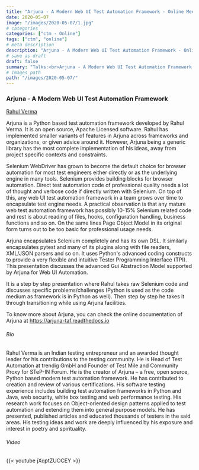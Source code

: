 ```yaml
---
title: "Arjuna - A Modern Web UI Test Automation Framework - Online Meetup"
date: 2020-05-07
image: "/images/2020-05-07/1.jpg"
# categories
categories: ["ctm - Online"]
tags: ["ctm", "online"]
# meta description
description: "Arjuna - A Modern Web UI Test Automation Framework - Online Meetup"
# save as draft
draft: false
summary: "Talks:<br>Arjuna - A Modern Web UI Test Automation Framework (Rahul Verma)"
# Images path
path: "/images/2020-05-07/"
---
```


### Arjuna - A Modern Web UI Test Automation Framework
[Rahul Verma](https://arjuna-taf.readthedocs.io/)

Arjuna is a Python based test automation framework developed by Rahul Verma. 
It is an open source, Apache Licensed software. Rahul has implemented 
smaller variants of features in Arjuna across frameworks and organizations, 
or given advice around it. However, Arjuna being a generic library has 
the most complete implementation of his ideas, away from project specific 
contexts and constraints.

Selenium WebDriver has grown to become the default choice for browser 
automation for most test engineers either directly or as the underlying 
engine in many tools. Selenium provides building blocks for browser 
automation. Direct test automation code of professional quality needs 
a lot of thought and verbose code if directly written with Selenium. 
On top of this, any web UI test automation framework in a team grows 
over time to encapsulate test engine needs. A practical observation is 
that any mature web test automation framework has possibly 10-15% Selenium 
related code and rest is about reading of files, hooks, configuration 
handling, business functions and so on. On the same lines Page Object Model 
in its original form turns out to be too basic for professional usage needs.

Arjuna encapsulates Selenium completely and has its own DSL. It similarly 
encapsulates pytest and many of its plugins along with file readers, 
XML/JSON parsers and so on. It uses Python's advanced coding constructs 
to provide a very flexible and intuitive Tester Programming Interface (TPI). 
This presentation discusses the advanced Gui Abstraction Model supported 
by Arjuna for Web UI Automation.

It is a step by step presentation where Rahul takes raw Selenium code 
and discusses specific problems/challenges (Python is used as the 
code medium as framework is in Python as well). Then step by step he 
takes it through transitioning while using Arjuna facilities.

To know more about Arjuna, you can check the online documentation 
of Arjuna at https://arjuna-taf.readthedocs.io

###### Bio
Rahul Verma is an Indian testing entrepreneur and an awarded thought 
leader for his contributions to the testing community. He is Head of 
Test Automation at trendig GmbH and Founder of Test Mile and Community 
Proxy for STeP-IN Forum. He is the creator of Arjuna – a free, open 
source, Python based modern test automation framework. He has contributed 
to creation and review of various certifications. His software testing 
experience includes building test automation frameworks in Python and 
Java, web security, white box testing and web performance testing. His 
research work focuses on Object-oriented design patterns applied to test 
automation and extending them into general purpose models. He has presented, 
published articles and educated thousands of testers in the said areas. 
His testing ideas and work are deeply influenced by his exposure and 
interest in poetry and spirituality.

###### Video
{{< youtube jXqptZUOCEY >}}